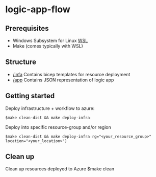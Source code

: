 # logic-app-flow

## Prerequisites
- Windows Subsystem for Linux [WSL](https://docs.microsoft.com/en-us/windows/wsl/about)
- Make (comes typically with WSL)

## Structure
- [/infa](/infra) Contains bicep templates for resource deployment
- [/app](/app) Contains JSON representation of logic app

## Getting started
Deploy infrastructure + workflow to azure:
```
$make clean-dist && make deploy-infra
```

Deploy into specific resource-group and/or region
```
$make clean-dist && make deploy-infra rg="<your_resource_group>" location="<your_location>")
```

## Clean up
Clean up resources deployed to Azure
$make clean
